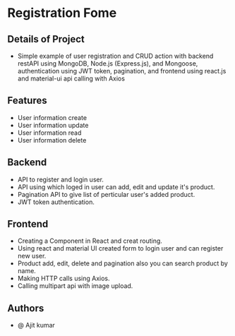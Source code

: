 
# Registration Fome 

## Details of Project 
- Simple example of user registration and CRUD action with backend restAPI using MongoDB, Node.js (Express.js), and Mongoose, authentication using JWT token, pagination, and frontend using react.js and material-ui api calling with Axios


## Features

- User information create
- User information update
- User information read
- User information delete


## Backend

- API to register and login user.
- API using which loged in user can add, edit and update it's product.
- Pagination API to give list of perticular user's added product.
- JWT token authentication.


## Frontend

- Creating a Component in React and creat routing.
- Using react and material UI created form to login user and can register new user.
- Product add, edit, delete and pagination also you can search product by name.
- Making HTTP calls using Axios.
- Calling multipart api with image upload.
## Authors

- @ Ajit kumar


